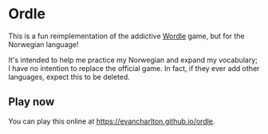 # Ordle

This is a fun reimplementation of the addictive [Wordle] game, but for the
Norwegian language!

It's intended to help me practice my Norwegian and expand my vocabulary; I have
no intention to replace the official game. In fact, if they ever add other
languages, expect this to be deleted.

## Play now

You can play this online at <https://evancharlton.github.io/ordle>.

[wordle]: https://www.powerlanguage.co.uk/wordle/
